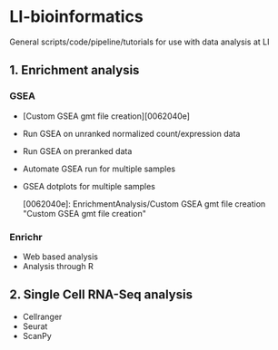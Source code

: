 # LI-bioinformatics
General scripts/code/pipeline/tutorials for use with data analysis at LI

## 1. Enrichment analysis
### GSEA
- [Custom GSEA gmt file creation][0062040e]
- Run GSEA on unranked normalized count/expression data
- Run GSEA on preranked data
- Automate GSEA run for multiple samples
- GSEA dotplots for multiple samples

  [0062040e]: EnrichmentAnalysis/Custom GSEA gmt file creation "Custom GSEA gmt file creation"

### Enrichr
- Web based analysis
- Analysis through R

## 2. Single Cell RNA-Seq analysis
- Cellranger
- Seurat
- ScanPy
